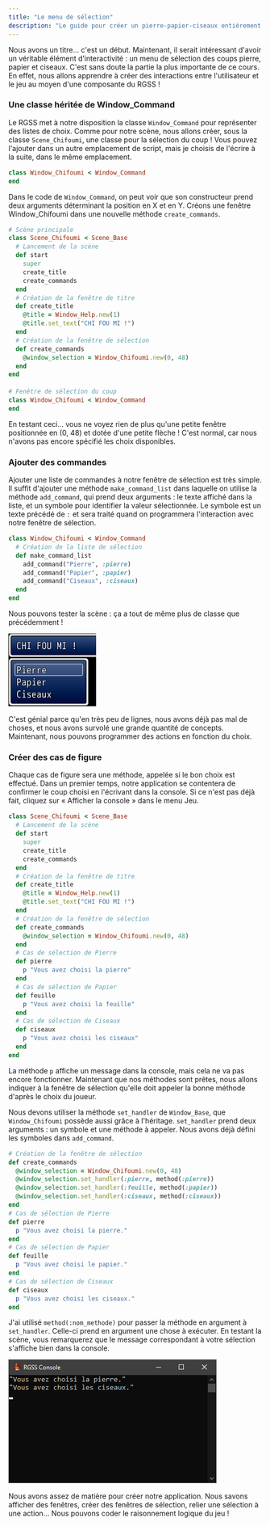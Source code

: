 ```yaml
---
title: "Le menu de sélection"
description: "Le guide pour créer un pierre-papier-ciseaux entièrement en scripts sur RPG Maker VX Ace. Apprenez à scripter en Ruby et RGSS pour créer vos propres systèmes sur RPG Maker !"
---
```


Nous avons un titre... c'est un début. Maintenant, il serait intéressant d'avoir un véritable élément d’interactivité : un menu de sélection des coups pierre, papier et ciseaux. C'est sans doute la partie la plus importante de ce cours. En effet, nous allons apprendre à créer des interactions entre l'utilisateur et le jeu au moyen d'une composante du RGSS !

### Une classe héritée de Window_Command

Le RGSS met à notre disposition la classe `Window_Command` pour représenter des listes de choix. Comme pour notre scène, nous allons créer, sous la classe `Scene_Chifoumi`, une classe pour la sélection du coup ! Vous pouvez l'ajouter dans un autre emplacement de script, mais je choisis de l'écrire à la suite, dans le même emplacement.

```ruby
class Window_Chifoumi < Window_Command
end
```

Dans le code de `Window_Command`, on peut voir que son constructeur prend deux arguments déterminant la position en X et en Y. Créons une fenêtre Window_Chifoumi dans une nouvelle méthode `create_commands`.

```ruby
# Scène principale
class Scene_Chifoumi < Scene_Base
  # Lancement de la scène
  def start
    super
    create_title
    create_commands
  end
  # Création de la fenêtre de titre
  def create_title
    @title = Window_Help.new(1)
    @title.set_text("CHI FOU MI !")
  end
  # Création de la fenêtre de sélection
  def create_commands
    @window_selection = Window_Chifoumi.new(0, 48)
  end
end

# Fenêtre de sélection du coup
class Window_Chifoumi < Window_Command
end
```

En testant ceci... vous ne voyez rien de plus qu'une petite fenêtre positionnée en (0, 48) et dotée d'une petite flèche ! C'est normal, car nous n'avons pas encore spécifié les choix disponibles.

### Ajouter des commandes

Ajouter une liste de commandes à notre fenêtre de sélection est très simple. Il suffit d'ajouter une méthode `make_command_list` dans laquelle on utilise la méthode `add_command`, qui prend deux arguments : le texte affiché dans la liste, et un symbole pour identifier la valeur sélectionnée. Le symbole est un texte précédé de `:` et sera traité quand on programmera l'interaction avec notre fenêtre de sélection.

```ruby
class Window_Chifoumi < Window_Command
  # Création de la liste de sélection
  def make_command_list
    add_command("Pierre", :pierre)
    add_command("Papier", :papier)
    add_command("Ciseaux", :ciseaux)
  end
end
```

Nous pouvons tester la scène : ça a tout de même plus de classe que précédemment !

![Capture d'écran de la fenêtre de sélection](./choix.png)

C'est génial parce qu'en très peu de lignes, nous avons déjà pas mal de choses, et nous avons survolé une grande quantité de concepts. Maintenant, nous pouvons programmer des actions en fonction du choix.

### Créer des cas de figure

Chaque cas de figure sera une méthode, appelée si le bon choix est effectué. Dans un premier temps, notre application se contentera de confirmer le coup choisi en l'écrivant dans la console. Si ce n'est pas déjà fait, cliquez sur « Afficher la console » dans le menu Jeu.

```ruby
class Scene_Chifoumi < Scene_Base
  # Lancement de la scène
  def start
    super
    create_title
    create_commands
  end
  # Création de la fenêtre de titre
  def create_title
    @title = Window_Help.new(1)
    @title.set_text("CHI FOU MI !")
  end
  # Création de la fenêtre de sélection
  def create_commands
    @window_selection = Window_Chifoumi.new(0, 48)
  end
  # Cas de sélection de Pierre
  def pierre
    p "Vous avez choisi la pierre"
  end
  # Cas de sélection de Papier
  def feuille
    p "Vous avez choisi la feuille"
  end
  # Cas de sélection de Ciseaux
  def ciseaux
    p "Vous avez choisi les ciseaux"
  end
end
```

La méthode `p` affiche un message dans la console, mais cela ne va pas encore fonctionner. Maintenant que nos méthodes sont prêtes, nous allons indiquer à la fenêtre de sélection qu'elle doit appeler la bonne méthode d'après le choix du joueur.

Nous devons utiliser la méthode `set_handler` de `Window_Base`, que `Window_Chifoumi` possède aussi grâce à l'héritage. `set_handler` prend deux arguments : un symbole et une méthode à appeler. Nous avons déjà défini les symboles dans `add_command`.

```ruby
# Création de la fenêtre de sélection
def create_commands
  @window_selection = Window_Chifoumi.new(0, 48)
  @window_selection.set_handler(:pierre, method(:pierre))
  @window_selection.set_handler(:feuille, method(:papier))
  @window_selection.set_handler(:ciseaux, method(:ciseaux))
end
# Cas de sélection de Pierre
def pierre
  p "Vous avez choisi la pierre."
end
# Cas de sélection de Papier
def feuille
  p "Vous avez choisi le papier."
end
# Cas de sélection de Ciseaux
def ciseaux
  p "Vous avez choisi les ciseaux."
end
```

J'ai utilisé `method(:nom_methode)` pour passer la méthode en argument à `set_handler`. Celle-ci prend en argument une chose à exécuter. En testant la scène, vous remarquerez que le message correspondant à votre sélection s'affiche bien dans la console.

![La console RGSS](./console.png)

Nous avons assez de matière pour créer notre application. Nous savons afficher des fenêtres, créer des fenêtres de sélection, relier une sélection à une action... Nous pouvons coder le raisonnement logique du jeu !
